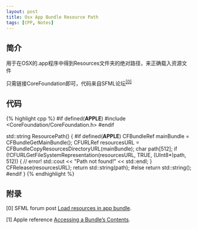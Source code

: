 ```yaml
---
layout: post
title: Osx App Bundle Resource Path
tags: [CPP, Notes]
---
```


## 简介

用于在OSX的.app程序中得到Resources文件夹的绝对路径，来正确载入资源文件

只需链接CoreFoundation即可，代码来自SFML论坛<sup>[[0]](#ref)</sup>

## 代码

{% highlight cpp %}
#if defined(__APPLE__)
#include <CoreFoundation/CoreFoundation.h>
#endif

std::string ResourcePath()
{
#if defined(__APPLE__)
	  CFBundleRef mainBundle = CFBundleGetMainBundle();
    CFURLRef resourcesURL = CFBundleCopyResourcesDirectoryURL(mainBundle);
    char path[512];
    if (!CFURLGetFileSystemRepresentation(resourcesURL, TRUE, (UInt8*)path, 512))
    {
        // error!
        std::cout << "Path not found!" << std::endl;
    }
    CFRelease(resourcesURL);
    return std::string(path);
#else 
    return std::string();
#endif
}
{% endhighlight %}

## 附录<span id="ref"></span>

[0] SFML forum post [Load resources in app bundle](http://en.sfml-dev.org/forums/index.php?topic=19015.msg137109#msg137109).

[1] Apple reference [Accessing a Bundle’s Contents](https://developer.apple.com/library/mac/documentation/CoreFoundation/Conceptual/CFBundles/AccessingaBundlesContents/AccessingaBundlesContents.html).

